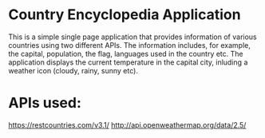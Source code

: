 # Country Encyclopedia Application

This is a simple single page application that provides information of various countries using two different APIs. 
The information includes, for example, the capital, population, the flag, languages used in the country etc. 
The application displays the current temperature in the capital city, inluding a weather icon (cloudy, rainy, sunny etc).

# APIs used:
https://restcountries.com/v3.1/
http://api.openweathermap.org/data/2.5/
